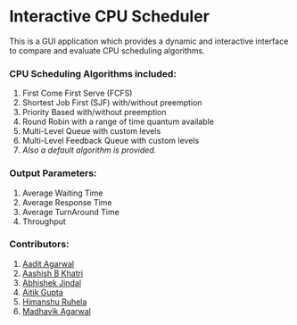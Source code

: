 # Interactive CPU Scheduler
This is a GUI application which provides a dynamic and interactive interface to compare and evaluate CPU scheduling algorithms.

### CPU Scheduling Algorithms included:
1.   First Come First Serve (FCFS)
2.   Shortest Job First (SJF) with/without preemption
3.	 Priority Based with/without preemption
4.	 Round Robin with a range of time quantum available
5.	 Multi-Level Queue with custom levels
6.	 Multi-Level Feedback Queue with custom levels
7.   *Also a default algorithm is provided.* 

### Output Parameters:
1.   Average Waiting Time
2.   Average Response Time
3.   Average TurnAround Time
4.   Throughput

### Contributors:
1.	 [Aadit Agarwal](https://github.com/aaditagarwal)
2.	 [Aashish B Khatri](https://github.com/aashish-khatri)
3.	 [Abhishek Jindal](https://github.com/abhishekjindal09)
4. 	 [Aitik Gupta](https://github.com/aitikgupta)
5. 	 [Himanshu Ruhela](https://github.com/verdantfire)
6.	 [Madhavik Agarwal](https://github.com/madhavik0512)

